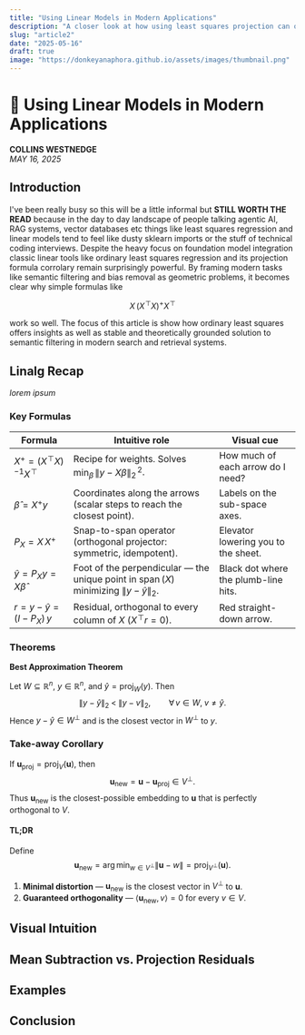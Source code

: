 ```yaml
---
title: "Using Linear Models in Modern Applications"
description: "A closer look at how using least squares projection can offer a stable alternative to semantic filtering."
slug: "article2"
date: "2025-05-16"
draft: true
image: "https://donkeyanaphora.github.io/assets/images/thumbnail.png"
---
```


# 📐 Using Linear Models in Modern Applications

**COLLINS WESTNEDGE**  
*MAY 16, 2025*

## Introduction
I've been really busy so this will be a little informal but **STILL WORTH THE READ** because in the day to day landscape of people talking agentic AI, RAG systems, vector databases etc things like least squares regression and linear models tend to feel like dusty sklearn imports or the stuff of technical coding interviews. Despite the heavy focus on foundation model integration classic linear tools like ordinary least squares regression and its projection formula corrolary remain surprisingly powerful. By framing modern tasks like semantic filtering and bias removal as geometric problems, it becomes clear why simple formulas like

$$
X\,(X^{\!\top}X)^{+}X^{\!\top}
$$

work so well. The focus of this article is show how ordinary least squares offers insights as well as stable and theoretically grounded solution to semantic filtering in modern search and retrieval systems. 


## Linalg Recap

*lorem ipsum*

### Key Formulas

| Formula | Intuitive role | Visual cue |
| --- | --- | --- |
| $X^{+} = (X^{\!\top}X)^{-1}X^{\!\top}$ | Recipe for weights. Solves $\displaystyle\min_{\beta}\,\lVert y - X\beta\rVert_2^{\,2}$. | How much of each arrow do I need? |
| $\hat{\beta}=X^{+}y$ | Coordinates along the arrows (scalar steps to reach the closest point). | Labels on the sub-space axes. |
| $P_X = X\,X^{+}$ | Snap-to-span operator (orthogonal projector: symmetric, idempotent). | Elevator lowering you to the sheet. |
| $\hat{y}=P_Xy = X\hat{\beta}$ | Foot of the perpendicular — the unique point in $\operatorname{span}(X)$ minimizing $\lVert y-\hat{y}\rVert_2$. | Black dot where the plumb-line hits. |
| $r = y-\hat{y} = (I-P_X)\,y$ | Residual, orthogonal to every column of $X$ ($X^{\!\top}r=0$). | Red straight-down arrow. |

### Theorems

**Best Approximation Theorem**

Let $W\subseteq\mathbb{R}^{n}$, $y\in\mathbb{R}^{n}$, and $\widehat{y}=\operatorname{proj}_{W}(y)$. Then
$$
\lVert y-\widehat{y}\rVert_2 \;<\; \lVert y-v\rVert_2,
\qquad\forall\,v\in W,\;v\neq\widehat{y}.
$$
Hence $y-\widehat{y}\in W^{\perp}$ and is the closest vector in $W^{\perp}$ to $y$.

### Take-away Corollary

If $\mathbf{u}_{\mathrm{proj}}=\operatorname{proj}_{V}(\mathbf{u})$, then
$$
\mathbf{u}_{\mathrm{new}}
=\mathbf{u}-\mathbf{u}_{\mathrm{proj}}
\in V^{\perp}.
$$
Thus $\mathbf{u}_{\mathrm{new}}$ is the closest-possible embedding to $\mathbf{u}$ that is perfectly orthogonal to $V$.

#### TL;DR

Define
$$
\mathbf{u}_{\mathrm{new}}
=\arg\min_{w\in V^{\perp}}\lVert\mathbf{u}-w\rVert
=\operatorname{proj}_{V^{\perp}}(\mathbf{u}).
$$

1. **Minimal distortion** — $\mathbf{u}_{\mathrm{new}}$ is the closest vector in $V^{\perp}$ to $\mathbf{u}$.  
2. **Guaranteed orthogonality** — $\langle\mathbf{u}_{\mathrm{new}}, v\rangle = 0$ for every $v\in V$.

## Visual Intuition
## Mean Subtraction vs. Projection Residuals
## Examples
## Conclusion
